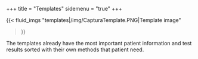 +++
title = "Templates"
sidemenu = "true"
+++

{{< fluid_imgs
  "templates|/img/CapturaTemplate.PNG|Template image"
>}}

The templates already have the most important patient information and test results sorted with their own methods that patient need.